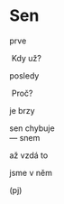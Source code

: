 Sen
===
 
prve

&nbsp;Kdy už?
 
posledy  

&nbsp;Proč?

je brzy

sen chybuje   
— snem

až vzdá to

jsme v něm

(pj)
 

